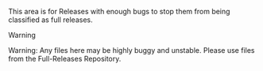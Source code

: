 This area is for Releases with enough bugs to stop them from being classified as full releases.

> [!WARNING]
> Warning: Any files here may be highly buggy and unstable. Please use files from the Full-Releases Repository.
